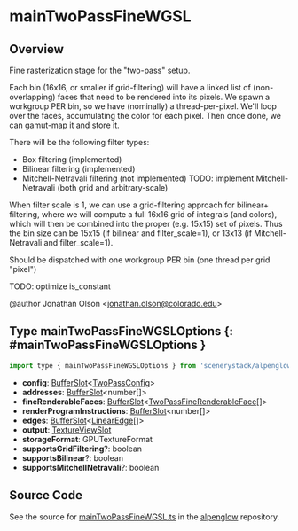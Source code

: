 # mainTwoPassFineWGSL

## Overview

Fine rasterization stage for the "two-pass" setup.

Each bin (16x16, or smaller if grid-filtering) will have a linked list of (non-overlapping) faces that need to be
rendered into its pixels. We spawn a workgroup PER bin, so we have (nominally) a thread-per-pixel. We'll loop over
the faces, accumulating the color for each pixel. Then once done, we can gamut-map it and store it.

There will be the following filter types:
- Box filtering (implemented)
- Bilinear filtering (implemented)
- Mitchell-Netravali filtering (not implemented) TODO: implement Mitchell-Netravali (both grid and arbitrary-scale)

When filter scale is 1, we can use a grid-filtering approach for bilinear+ filtering, where we will compute
a full 16x16 grid of integrals (and colors), which will then be combined into the proper (e.g. 15x15) set of pixels.
Thus the bin size can be 15x15 (if bilinear and filter_scale=1), or 13x13 (if Mitchell-Netravali and filter_scale=1).

Should be dispatched with one workgroup PER bin (one thread per grid "pixel")

TODO: optimize is_constant

@author Jonathan Olson &lt;jonathan.olson@colorado.edu&gt;

## Type mainTwoPassFineWGSLOptions {: #mainTwoPassFineWGSLOptions }


```js
import type { mainTwoPassFineWGSLOptions } from 'scenerystack/alpenglow';
```


- **config**: [BufferSlot](../alpenglow/BufferSlot.md)&lt;[TwoPassConfig](../alpenglow/TwoPassConfig.md)&gt;
- **addresses**: [BufferSlot](../alpenglow/BufferSlot.md)&lt;<span style="color: hsla(calc(var(--md-hue) + 180deg),80%,40%,1);">number</span>[]&gt;
- **fineRenderableFaces**: [BufferSlot](../alpenglow/BufferSlot.md)&lt;[TwoPassFineRenderableFace](../alpenglow/TwoPassFineRenderableFace.md)[]&gt;
- **renderProgramInstructions**: [BufferSlot](../alpenglow/BufferSlot.md)&lt;<span style="color: hsla(calc(var(--md-hue) + 180deg),80%,40%,1);">number</span>[]&gt;
- **edges**: [BufferSlot](../alpenglow/BufferSlot.md)&lt;[LinearEdge](../alpenglow/LinearEdge.md)[]&gt;
- **output**: [TextureViewSlot](../alpenglow/TextureViewSlot.md)
- **storageFormat**: GPUTextureFormat
- **supportsGridFiltering**?: <span style="color: hsla(calc(var(--md-hue) + 180deg),80%,40%,1);">boolean</span>
- **supportsBilinear**?: <span style="color: hsla(calc(var(--md-hue) + 180deg),80%,40%,1);">boolean</span>
- **supportsMitchellNetravali**?: <span style="color: hsla(calc(var(--md-hue) + 180deg),80%,40%,1);">boolean</span>




## Source Code

See the source for [mainTwoPassFineWGSL.ts](https://github.com/phetsims/alpenglow/blob/main/js/webgpu/wgsl/rasterize-two-pass/mainTwoPassFineWGSL.ts) in the [alpenglow](https://github.com/phetsims/alpenglow) repository.
